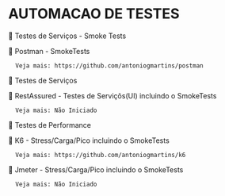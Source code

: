 # AUTOMACAO DE TESTES

🚀 Testes de Serviços - Smoke Tests 

   🔖 Postman - SmokeTests
      
      Veja mais: https://github.com/antoniogmartins/postman

🚀 Testes de Serviços

   🔖 RestAssured - Testes de Serviçõs(UI) incluindo o SmokeTests

      Veja mais: Não Iniciado
  
🚀 Testes de Performance

   🔖 K6 - Stress/Carga/Pico incluindo o SmokeTests

      Veja mais: https://github.com/antoniogmartins/k6

   🔖 Jmeter - Stress/Carga/Pico incluindo o SmokeTests
   
      Veja mais: Não Iniciado

